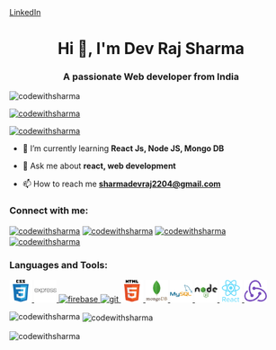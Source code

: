 <div class="badge-base LI-profile-badge" data-locale="en_US" data-size="medium" data-theme="dark" data-type="VERTICAL" data-vanity="codewithsharma" data-version="v1"><a class="badge-base__link LI-simple-link" href="https://in.linkedin.com/in/codewithsharma?trk=profile-badge">LinkedIn</a></div>
              
<h1 align="center">Hi 👋, I'm Dev Raj Sharma</h1>
<h3 align="center">A passionate Web developer from India</h3>

<p align="left"> <img src="https://komarev.com/ghpvc/?username=codewithsharma&label=Profile%20views&color=0e75b6&style=flat" alt="codewithsharma" /> </p>

<p align="left"> <a href="https://github.com/ryo-ma/github-profile-trophy"><img src="https://github-profile-trophy.vercel.app/?username=codewithsharma" alt="codewithsharma" /></a> </p>

<p align="left"> <a href="https://twitter.com/codewithsharma" target="blank"><img src="https://img.shields.io/twitter/follow/codewithsharma?logo=twitter&style=for-the-badge" alt="codewithsharma" /></a> </p>

- 🌱 I’m currently learning **React Js, Node JS, Mongo DB**

- 💬 Ask me about **react, web development**

- 📫 How to reach me **sharmadevraj2204@gmail.com**

<h3 align="left">Connect with me:</h3>
<p align="left">
<a href="https://dev.to/codewithsharma" target="blank"><img align="center" src="https://raw.githubusercontent.com/rahuldkjain/github-profile-readme-generator/master/src/images/icons/Social/devto.svg" alt="codewithsharma" height="30" width="40" /></a>
<a href="https://twitter.com/codewithsharma" target="blank"><img align="center" src="https://raw.githubusercontent.com/rahuldkjain/github-profile-readme-generator/master/src/images/icons/Social/twitter.svg" alt="codewithsharma" height="30" width="40" /></a>
<a href="https://linkedin.com/in/codewithsharma" target="blank"><img align="center" src="https://raw.githubusercontent.com/rahuldkjain/github-profile-readme-generator/master/src/images/icons/Social/linked-in-alt.svg" alt="codewithsharma" height="30" width="40" /></a>
<a href="https://instagram.com/codewithsharma" target="blank"><img align="center" src="https://raw.githubusercontent.com/rahuldkjain/github-profile-readme-generator/master/src/images/icons/Social/instagram.svg" alt="codewithsharma" height="30" width="40" /></a>
</p>

<h3 align="left">Languages and Tools:</h3>
<p align="left"> <a href="https://www.w3schools.com/css/" target="_blank" rel="noreferrer"> <img src="https://raw.githubusercontent.com/devicons/devicon/master/icons/css3/css3-original-wordmark.svg" alt="css3" width="40" height="40"/> </a> <a href="https://expressjs.com" target="_blank" rel="noreferrer"> <img src="https://raw.githubusercontent.com/devicons/devicon/master/icons/express/express-original-wordmark.svg" alt="express" width="40" height="40"/> </a> <a href="https://firebase.google.com/" target="_blank" rel="noreferrer"> <img src="https://www.vectorlogo.zone/logos/firebase/firebase-icon.svg" alt="firebase" width="40" height="40"/> </a> <a href="https://git-scm.com/" target="_blank" rel="noreferrer"> <img src="https://www.vectorlogo.zone/logos/git-scm/git-scm-icon.svg" alt="git" width="40" height="40"/> </a> <a href="https://www.w3.org/html/" target="_blank" rel="noreferrer"> <img src="https://raw.githubusercontent.com/devicons/devicon/master/icons/html5/html5-original-wordmark.svg" alt="html5" width="40" height="40"/> </a> <a href="https://www.mongodb.com/" target="_blank" rel="noreferrer"> <img src="https://raw.githubusercontent.com/devicons/devicon/master/icons/mongodb/mongodb-original-wordmark.svg" alt="mongodb" width="40" height="40"/> </a> <a href="https://www.mysql.com/" target="_blank" rel="noreferrer"> <img src="https://raw.githubusercontent.com/devicons/devicon/master/icons/mysql/mysql-original-wordmark.svg" alt="mysql" width="40" height="40"/> </a> <a href="https://nodejs.org" target="_blank" rel="noreferrer"> <img src="https://raw.githubusercontent.com/devicons/devicon/master/icons/nodejs/nodejs-original-wordmark.svg" alt="nodejs" width="40" height="40"/> </a> <a href="https://reactjs.org/" target="_blank" rel="noreferrer"> <img src="https://raw.githubusercontent.com/devicons/devicon/master/icons/react/react-original-wordmark.svg" alt="react" width="40" height="40"/> </a> <a href="https://redux.js.org" target="_blank" rel="noreferrer"> <img src="https://raw.githubusercontent.com/devicons/devicon/master/icons/redux/redux-original.svg" alt="redux" width="40" height="40"/> </a> </p>

<p><img align="left" src="https://github-readme-stats.vercel.app/api/top-langs?username=codewithsharma&show_icons=true&locale=en&layout=compact" alt="codewithsharma" /></p>

<p>&nbsp;<img align="center" src="https://github-readme-stats.vercel.app/api?username=codewithsharma&show_icons=true&locale=en" alt="codewithsharma" /></p>

<p><img align="center" src="https://github-readme-streak-stats.herokuapp.com/?user=codewithsharma&" alt="codewithsharma" /></p>
